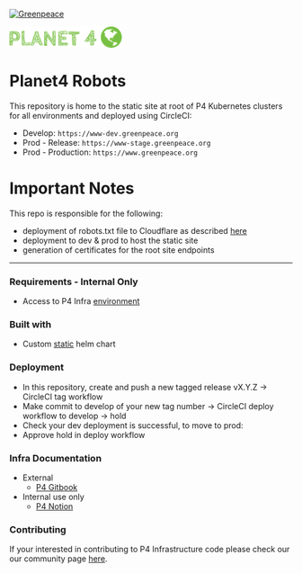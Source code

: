 [![Greenpeace](https://circleci.com/gh/greenpeace/planet4-nginx-ingress.svg?style=shield)](https://circleci.com/gh/greenpeace/planet4-robots)

![Planet4](./p4logo.png)
# Planet4 Robots

This repository is home to the static site at root of P4 Kubernetes clusters for
all environments and deployed using CircleCI:

- Develop:           `https://www-dev.greenpeace.org`
- Prod - Release:       `https://www-stage.greenpeace.org`
- Prod - Production:    `https://www.greenpeace.org`

<h1>Important Notes</h1>

This repo is responsible for the following:
- deployment of robots.txt file to Cloudflare as described [here](https://www.cloudflare.com/learning/bots/what-is-robots.txt)
- deployment to dev & prod to host the static site
- generation of certificates for the root site endpoints

***
### Requirements - Internal Only
-   Access to P4 Infra [environment](https://www.notion.so/p4infra/bab9d0b1f2db4d929a59916899d531c1?v=eca7b78e1ae345c6883a9b37c6b76cac)

### Built with
- Custom [static](https://github.com/greenpeace/planet4-helm-static) helm chart

### Deployment

   - In this repository, create and push a new tagged release vX.Y.Z -> CircleCI tag workflow
   - Make commit to develop of your new tag number -> CircleCI deploy workflow to develop -> hold
   - Check your dev deployment is successful, to move to prod:
   - Approve hold in deploy workflow

 ### Infra Documentation
 - External
   - [P4 Gitbook](https://support.greenpeace.org/planet4/infrastructure/intro)
 - Internal use only
   - [P4 Notion](https://www.notion.so/p4infra/Robots-Root-of-K8s-52f77fb48f3e40e086deab98f2de374b)

 ### Contributing
 If your interested in contributing to P4 Infrastructure code please check our our community page [here](https://github.com/greenpeace/planet4).

